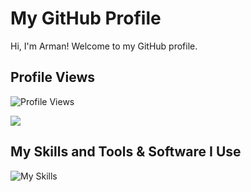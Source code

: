 # My GitHub Profile

Hi, I'm Arman! Welcome to my GitHub profile.

## Profile Views

![Profile Views](https://komarev.com/ghpvc/?username=blackaleader)


<a href="https://github.com/anuraghazra/github-readme-stats"><img align="center" src="https://github-readme-stats.vercel.app/api/top-langs/?username=blackaleader&layout=compact&theme=buefy&hide_border=true" /></a>




## My Skills and Tools & Software I Use
![My Skills](https://skillicons.dev/icons?i=js,html,css,nodejs,vscode,cloudflare,discord,github,git,py,mysql,react,stackoverflow,tailwind,)

<!-- ## Contact Me

- LinkedIn: [Arman A](https://www.linkedin.com/in/yourprofile/) -->
